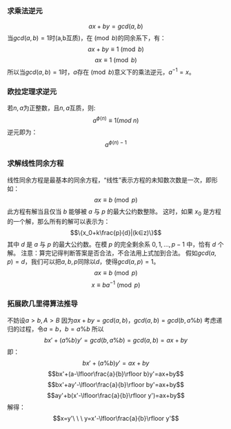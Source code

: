 ### 求乘法逆元

$$ax+by=gcd(a,b)$$
当$gcd(a,b)=1$时(a,b互质)，在$\pmod b$的同余系下，有：
$$ax+by\equiv 1\pmod b$$ $$ax\equiv 1 \pmod b$$
所以当$gcd(a,b)=1$时，$a$存在$\pmod b$意义下的乘法逆元，$a^{-1}=x$。

### 欧拉定理求逆元

若$n,a$为正整数，且$n,a$互质，则: $$a^{\phi(n)}\equiv1(mod\ n)$$
逆元即为： $$a^{\phi(n)-1}$$

### 求解线性同余方程

线性同余方程是最基本的同余方程，“线性”表示方程的未知数次数是一次，即形如：
$$ax\equiv b\pmod{p}$$ 此方程有解当且仅当 $b$ 能够被 $a$ 与 $p$
的最大公约数整除。 这时，如果 $x_0$
是方程的一个解，那么所有的解可以表示为： $$\{x_0+k\frac{p}{d}|(k∈z)\}$$
其中 $d$ 是 $a$ 与 $p$ 的最大公约数。在模 $p$ 的完全剩余系 ${0,1,…,p-1}$
中，恰有 $d$ 个解。
注意：算完记得判断答案是否合法，不合法用上式加到合法。
假如$gcd(a,p)=d$，我们可以把$a,b,p$同除以$d$，使得$gcd(a,p)=1$。
$$ax\equiv b\pmod{p}$$ $$x\equiv ba^{-1}\pmod{p}$$

### 拓展欧几里得算法推导

不妨设$a>b,A>B$ 因为$ax+by=gcd(a,b)$，$gcd(a,b)=gcd(b,a\%b)$
考虑递归的过程，令$a=b，b=a\%b$
所以$$bx'+(a\%b)y'=gcd(b,a\%b)=gcd(a,b)=ax+by$$
即：$$bx'+(a\%b)y'=ax+by$$
$$bx'+(a-\lfloor\frac{a}{b}\rfloor b)y'=ax+by$$
$$bx'+ay'-\lfloor\frac{a}{b}\rfloor by'=ax+by$$
$$ay'+b(x'-\lfloor\frac{a}{b}\rfloor y')=ax+by$$
解得：$$x=y'\ \ \ y=x'-\lfloor\frac{a}{b}\rfloor y'$$
